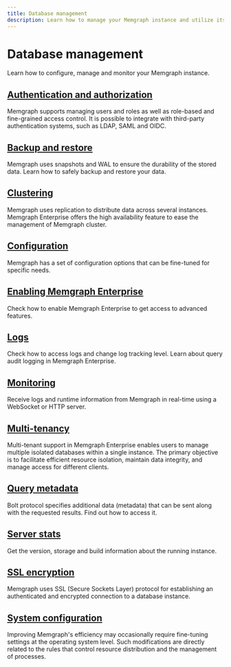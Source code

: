 ```yaml
---
title: Database management
description: Learn how to manage your Memgraph instance and utilize its features.
---
```


# Database management

Learn how to configure, manage and monitor your Memgraph instance. 

## [Authentication and authorization](/database-management/authentication-and-authorization)

Memgraph supports managing users and roles as well as role-based and fine-grained access control. It is possible to integrate with third-party authentication systems, such as LDAP, SAML and OIDC.

## [Backup and restore](/database-management/backup-and-restore) 

Memgraph uses snapshots and WAL to ensure the durability of the stored data.
Learn how to safely backup and restore your data.

## [Clustering](/clustering)

Memgraph uses replication to distribute data across several instances. Memgraph Enterprise offers the high availability feature to ease the management of Memgraph cluster.

## [Configuration](/database-management/configuration)

Memgraph has a set of configuration options that can be fine-tuned for specific
needs. 

## [Enabling Memgraph Enterprise](/database-management/enabling-memgraph-enterprise) 

Check how to enable Memgraph Enterprise to get access to advanced features. 

## [Logs](/database-management/logs)

Check how to access logs and change log tracking level. Learn about query audit logging in Memgraph Enterprise.

## [Monitoring](database-management/monitoring)

Receive logs and runtime information from Memgraph in real-time using a
WebSocket or HTTP server.

## [Multi-tenancy](/database-management/multi-tenancy)

Multi-tenant support in Memgraph Enterprise enables users to manage multiple
isolated databases within a single instance. The primary objective is to
facilitate efficient resource isolation, maintain data integrity, and manage
access for different clients.

## [Query metadata](/database-management/query-metadata)

Bolt protocol specifies additional data (metadata) that can be sent along with
the requested results. Find out how to access it.

## [Server stats](/database-management/server-stats)

Get the version, storage and build information about the running instance. 

## [SSL encryption](/database-management/ssl-encryption)

Memgraph uses SSL (Secure Sockets Layer) protocol for establishing an
authenticated and encrypted connection to a database instance.

## [System configuration](/database-management/system-configuration)

Improving Memgraph's efficiency may occasionally require fine-tuning settings at
the operating system level. Such modifications are directly related to the rules
that control resource distribution and the management of processes.




